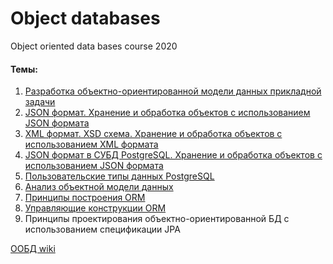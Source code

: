 # Object databases
Object oriented data bases course 2020
#### Темы:
1. [Разработка объектно-ориентированной модели данных прикладной задачи](src/main/java/MoviePortal)
2. [JSON формат. Хранение и обработка объектов с использованием JSON формата](src/main/java/JSONLoader)
3. [XML формат. XSD схема. Хранение и обработка объектов с использованием XML формата](src/main/java/XMLLoader)
4. [JSON формат в СУБД PostgreSQL. Хранение и обработка объектов с использованием JSON формата](src/main/java/JSONonDB)
5. [Пользовательские типы данных PostgreSQL](src/main/java/PGCustomTypes)
6. [Анализ объектной модели данных](src/main/java/ObjModelAnalysis)
7. [Принципы построения ORM](src/main/java/ORMPrinciples)
8. [Управляющие конструкции ORM](src/main/java/ORMManagement)
9. Принципы проектирования объектно-ориентированной БД с использованием спецификации JPA

[ООБД wiki](https://en.wikipedia.org/wiki/Object_database)